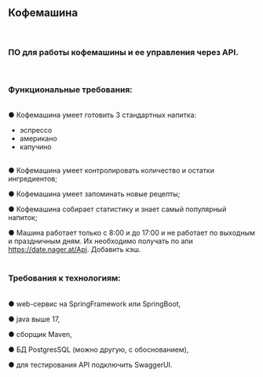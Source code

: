 ## Кофемашина ##
<br>

### ПО для работы кофемашины и ее управления через API. ###
<br>

### Функциональные требования: ###
<br>
● Кофемашина умеет готовить 3 стандартных напитка:

- эспрессо
- американо
- капучино
  <br><br>

● Кофемашина умеет контролировать количество и остатки ингредиентов;
<br>

● Кофемашина умеет запоминать новые рецепты;
<br>  

● Кофемашина собирает статистику и знает самый популярный напиток;
<br>  

● Машина работает только с 8:00 и до 17:00 и не работает по выходным и
праздничным дням. Их необходимо получать по апи https://date.nager.at/Api.
Добавить кэш.
<br><br>  

### Требования к технологиям: ###
<br>
● web-сервис на SpringFramework или SpringBoot,
<br>

● java выше 17,
<br>

● сборщик Maven,
<br>

● БД PostgresSQL (можно другую, с обоснованием),
<br>

● для тестирования API подключить SwaggerUI.
